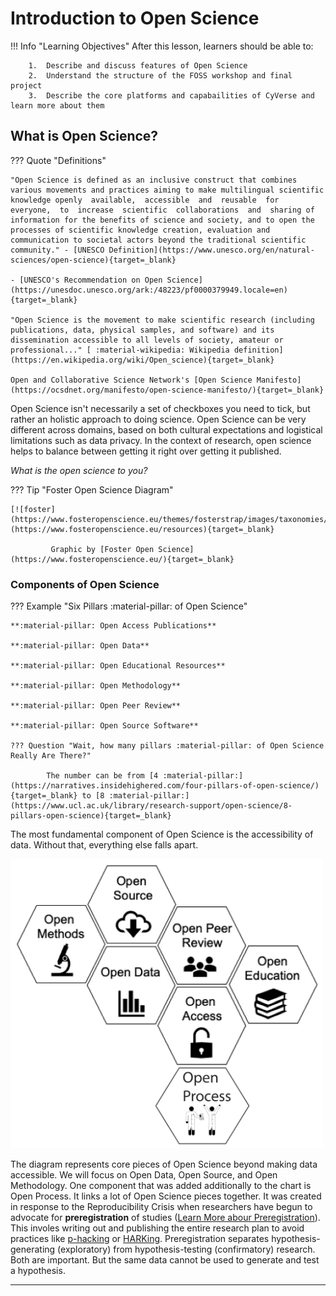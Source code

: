# Introduction to Open Science

!!! Info "Learning Objectives"
        After this lesson, learners should be able to:
        
        1.  Describe and discuss features of Open Science
        2.  Understand the structure of the FOSS workshop and final project
        3.  Describe the core platforms and capabailities of CyVerse and learn more about them

## What is Open Science?

??? Quote "Definitions"

    "Open Science is defined as an inclusive construct that combines various movements and practices aiming to make multilingual scientific knowledge openly  available,  accessible  and  reusable  for  everyone,  to  increase  scientific  collaborations  and  sharing of information for the benefits of science and society, and to open the processes of scientific knowledge creation, evaluation and communication to societal actors beyond the traditional scientific community." - [UNESCO Definition](https://www.unesco.org/en/natural-sciences/open-science){target=_blank}

    - [UNESCO's Recommendation on Open Science](https://unesdoc.unesco.org/ark:/48223/pf0000379949.locale=en){target=_blank}
    
    "Open Science is the movement to make scientific research (including publications, data, physical samples, and software) and its dissemination accessible to all levels of society, amateur or professional..." [ :material-wikipedia: Wikipedia definition](https://en.wikipedia.org/wiki/Open_science){target=_blank}

    Open and Collaborative Science Network's [Open Science Manifesto](https://ocsdnet.org/manifesto/open-science-manifesto/){target=_blank}
    
Open Science isn't necessarily a set of checkboxes you need to tick, but rather an holistic approach to doing
science. Open Science can be very different across domains, based on both cultural expectations and logistical limitations such
as data privacy. In the context of research, open science helps to balance between getting it right over getting it published.

*What is the open science to you?*





??? Tip "Foster Open Science Diagram"
        
    [![foster](https://www.fosteropenscience.eu/themes/fosterstrap/images/taxonomies/os_taxonomy.png)](https://www.fosteropenscience.eu/resources){target=_blank} 

             Graphic by [Foster Open Science](https://www.fosteropenscience.eu/){target=_blank}

### Components of Open Science

??? Example "Six Pillars :material-pillar: of Open Science"

    **:material-pillar: Open Access Publications**

    **:material-pillar: Open Data**

    **:material-pillar: Open Educational Resources**

    **:material-pillar: Open Methodology**
      
    **:material-pillar: Open Peer Review**

    **:material-pillar: Open Source Software**

    ??? Question "Wait, how many pillars :material-pillar: of Open Science Really Are There?"

            The number can be from [4 :material-pillar:](https://narratives.insidehighered.com/four-pillars-of-open-science/){target=_blank} to [8 :material-pillar:](https://www.ucl.ac.uk/library/research-support/open-science/8-pillars-open-science){target=_blank}
            
The most fundamental component of Open Science is the accessibility of data. Without that, everything else falls apart. 

<img src="assets/1-01.png" alt="drawing" width="500"/>

The diagram represents core pieces of Open Science beyond making data accessible. We will focus on Open Data, Open Source, and Open Methodology.
One component that was added additionally to the chart is Open Process. It links a lot of Open Science pieces together. It was created in response to the Reproducibility Crisis when researchers have begun to advocate for **preregistration** of studies ([Learn More abour Preregistration](https://www.cos.io/initiatives/prereg#:~:text=What%20is%20Preregistration%3F,Both%20are%20important.)). This involes writing out and publishing the entire research plan to avoid practices like [p-hacking](https://embassy.science/wiki/Theme:6b584d4e-2c9d-4e27-b370-5fbdb983ab46#:~:text=P%2Dvalue%20hacking%2C%20also%20known,there%20is%20no%20underlying%20effect.) or [HARKing](https://pubmed.ncbi.nlm.nih.gov/15647155/). Preregistration separates hypothesis-generating  (exploratory) from hypothesis-testing (confirmatory) research. Both are important. But the same data cannot be used to generate and test a hypothesis.





---

